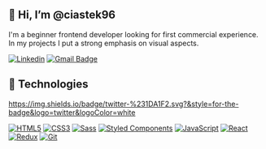 ## 👋 Hi, I’m @ciastek96

I'm a beginner frontend developer looking for first commercial experience. In my projects I put a strong emphasis on visual aspects.

[![Linkedin](https://img.shields.io/badge/-LinkedIn-blue?style=for-the-badge&logo=Linkedin&logoColor=white&link=https://www.linkedin.com/in/kamil-kołacz/)](https://www.linkedin.com/in/kamil-kołacz/)
[![Gmail Badge](https://img.shields.io/badge/Outlook-0078D4?style=for-the-badge&logo=microsoft-outlook&logoColor=white)](mailto:kamil.kolacz@outlook.com)

## 🔧 Technologies
https://img.shields.io/badge/twitter-%231DA1F2.svg?&style=for-the-badge&logo=twitter&logoColor=white

[![HTML5](https://img.shields.io/badge/-HTML5-E34F26?style=for-the-badge&logo=html5&logoColor=white&link=https://github.com/ciastek96/)](https://github.com/ciastek96/)
[![CSS3](https://img.shields.io/badge/-CSS3-1572B6?style=for-the-badge&logo=css3&link=https://github.com/ciastek96/)](https://github.com/ciastek96/)
[![Sass](https://img.shields.io/badge/-SCSS/Sass-CD679A?style=for-the-badge&logo=Sass&logoColor=white)](https://github.com/ciastek96/)
[![Styled Components](https://img.shields.io/badge/-StyledComponents-ECA992?style=for-the-badge&logo=Styled-Components&logoColor=FED260)](https://github.com/ciastek96/)
[![JavaScript](https://img.shields.io/badge/-JavaScript-black?style=for-the-badge&logo=javascript&link=https://github.com/ciastek96/)](https://github.com/ciastek96/)
[![React](https://img.shields.io/badge/-React-E6F9FF?style=for-the-badge&logo=react)](https://github.com/ciastek96/)
[![Redux](https://img.shields.io/badge/-Redux-FBEAFF?style=for-the-badge&logo=Redux&logoColor=764abc)](https://github.com/ciastek96/)
[![Git](https://img.shields.io/badge/-Git-3D2D00?style=for-the-badge&logo=git&link=https://github.com/ciastek96/)](https://github.com/ciastek96/)
